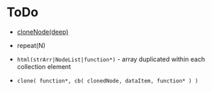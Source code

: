 # ToDo
* [cloneNode(deep)](https://developer.mozilla.org/en-US/docs/Web/API/Node/cloneNode)
* repeat(N)

* `html(strArr|NodeList|function*)` - array duplicated within each collection element
* `clone( function*, cb( clonedNode, dataItem, function* ) )`
